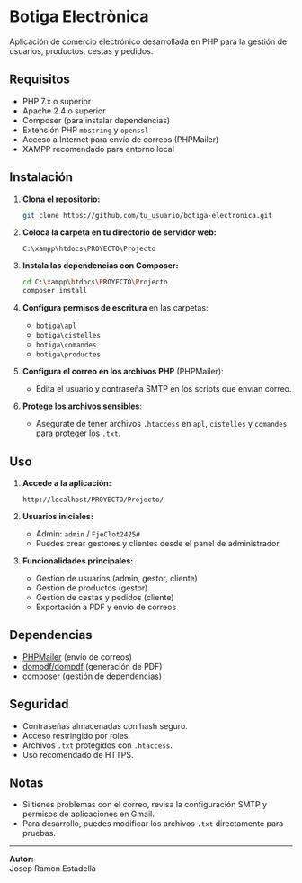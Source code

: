 # Botiga Electrònica

Aplicación de comercio electrónico desarrollada en PHP para la gestión de usuarios, productos, cestas y pedidos.

## Requisitos

- PHP 7.x o superior
- Apache 2.4 o superior
- Composer (para instalar dependencias)
- Extensión PHP `mbstring` y `openssl`
- Acceso a Internet para envío de correos (PHPMailer)
- XAMPP recomendado para entorno local

## Instalación

1. **Clona el repositorio:**
   ```sh
   git clone https://github.com/tu_usuario/botiga-electronica.git
   ```

2. **Coloca la carpeta en tu directorio de servidor web:**
   ```
   C:\xampp\htdocs\PROYECTO\Projecto
   ```

3. **Instala las dependencias con Composer:**
   ```sh
   cd C:\xampp\htdocs\PROYECTO\Projecto
   composer install
   ```

4. **Configura permisos de escritura** en las carpetas:
   - `botiga\apl`
   - `botiga\cistelles`
   - `botiga\comandes`
   - `botiga\productes`

5. **Configura el correo en los archivos PHP** (PHPMailer):
   - Edita el usuario y contraseña SMTP en los scripts que envían correo.

6. **Protege los archivos sensibles**:
   - Asegúrate de tener archivos `.htaccess` en `apl`, `cistelles` y `comandes` para proteger los `.txt`.

## Uso

1. **Accede a la aplicación:**
   ```
   http://localhost/PROYECTO/Projecto/
   ```

2. **Usuarios iniciales:**
   - Admin: `admin` / `FjeClot2425#`
   - Puedes crear gestores y clientes desde el panel de administrador.

3. **Funcionalidades principales:**
   - Gestión de usuarios (admin, gestor, cliente)
   - Gestión de productos (gestor)
   - Gestión de cestas y pedidos (cliente)
   - Exportación a PDF y envío de correos

## Dependencias

- [PHPMailer](https://github.com/PHPMailer/PHPMailer) (envío de correos)
- [dompdf/dompdf](https://github.com/dompdf/dompdf) (generación de PDF)
- [composer](https://getcomposer.org/) (gestión de dependencias)

## Seguridad

- Contraseñas almacenadas con hash seguro.
- Acceso restringido por roles.
- Archivos `.txt` protegidos con `.htaccess`.
- Uso recomendado de HTTPS.

## Notas

- Si tienes problemas con el correo, revisa la configuración SMTP y permisos de aplicaciones en Gmail.
- Para desarrollo, puedes modificar los archivos `.txt` directamente para pruebas.

---

**Autor:**  
Josep Ramon Estadella